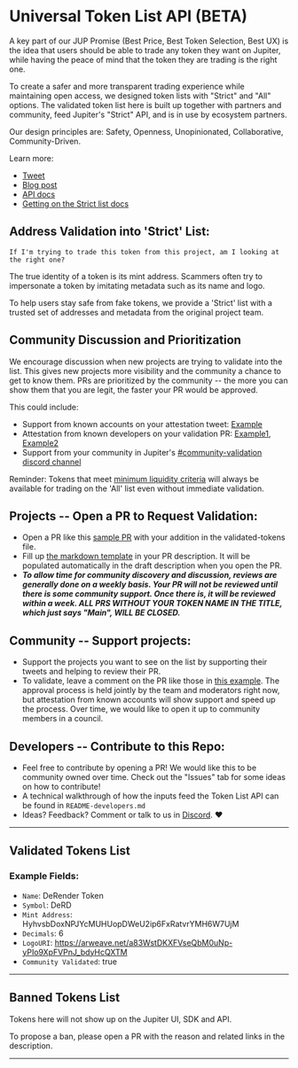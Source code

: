# Universal Token List API (BETA)

A key part of our JUP Promise (Best Price, Best Token Selection, Best UX) is the idea that users should be able to trade any token they want on Jupiter, while having the peace of mind that the token they are trading is the right one.

To create a safer and more transparent trading experience while maintaining open access, we designed token lists with "Strict" and "All" options. The validated token list here is built up together with partners and community, feed Jupiter's "Strict" API, and is in use by ecosystem partners. 

Our design principles are: Safety, Openness, Unopinionated, Collaborative, Community-Driven. 

Learn more:
-  [Tweet](https://twitter.com/JupiterExchange/status/1625877026866446337?s=20)
-  [Blog post](https://station.jup.ag/blog/jupiter-token-list-api)
-  [API docs](https://station.jup.ag/docs/token-list/token-list-api)
-  [Getting on the Strict list docs](https://station.jup.ag/docs/get-your-token-onto-jup#getting-on-the-strict-list)

## Address Validation into 'Strict' List:
`If I'm trying to trade this token from this project, am I looking at the right one?`

The true identity of a token is its mint address. Scammers often try to impersonate a token by imitating metadata such as its name and logo. 

To help users stay safe from fake tokens, we provide a 'Strict' list with a trusted set of addresses and metadata from the original project team.

## Community Discussion and Prioritization 
We encourage discussion when new projects are trying to validate into the list. This gives new projects more visibility and the community a chance to get to know them. PRs are prioritized by the community -- the more you can show them that you are legit, the faster your PR would be approved. 

This could include:
 - Support from known accounts on your attestation tweet: [Example](https://twitter.com/Cogent_Crypto/status/1630963084037869569?s=20) 
- Attestation from known developers on your validation PR: [Example1](https://github.com/jup-ag/token-list/pull/165), [Example2](https://github.com/jup-ag/token-list/pull/76)
-  Support from your community in Jupiter's [#community-validation discord channel](https://discord.gg/jup)

  Reminder: Tokens that meet [minimum liquidity criteria](https://station.jup.ag/docs/get-your-token-onto-jup) will always be available for trading on the 'All' list even without immediate validation.

## Projects -- Open a PR to Request Validation:
- Open a PR like this [sample PR](https://github.com/jup-ag/token-list/pull/76) with your addition in the validated-tokens file.
- Fill up [the markdown template](https://github.com/jup-ag/token-list/blob/main/pull_request_template.md) in your PR description. It will be populated automatically in the draft description when you open the PR.
- ***To allow time for community discovery and discussion, reviews are generally done on a weekly basis. Your PR will not be reviewed until there is some community support. Once there is, it will be reviewed within a week. ALL PRS WITHOUT YOUR TOKEN NAME IN THE TITLE, which just says "Main", WILL BE CLOSED.***

## Community -- Support projects: 
- Support the projects you want to see on the list by supporting their tweets and helping to review their PR.
- To validate, leave a comment on the PR like those in [this example](https://github.com/jup-ag/token-list/pull/76). The approval process is held jointly by the team and moderators right now, but attestation from known accounts will show support and speed up the process. Over time, we would like to open it up to community members in a council.

## Developers -- Contribute to this Repo: 
- Feel free to contribute by opening a PR! We would like this to be community owned over time. Check out the "Issues" tab for some ideas on how to contribute!
- A technical walkthrough of how the inputs feed the Token List API can be found in `README-developers.md`
- Ideas? Feedback? Comment or talk to us in [Discord](https://discord.gg/jup). ❤️


<hr>

## Validated Tokens List

### Example Fields:  
- `Name`: DeRender Token
- `Symbol`: DeRD
- `Mint Address`: HyhvsbDoxNPJYcMUHUopDWeU2ip6FxRatvrYMH6W7UjM
- `Decimals`: 6
- `LogoURI`: https://arweave.net/a83WstDKXFVseQbM0uNp-yPIo9XpFVPnJ_bdyHcQXTM
- `Community Validated`: true

<hr>

## Banned Tokens List
Tokens here will not show up on the Jupiter UI, SDK and API.

To propose a ban, please open a PR with the reason and related links in the description.


<hr>
